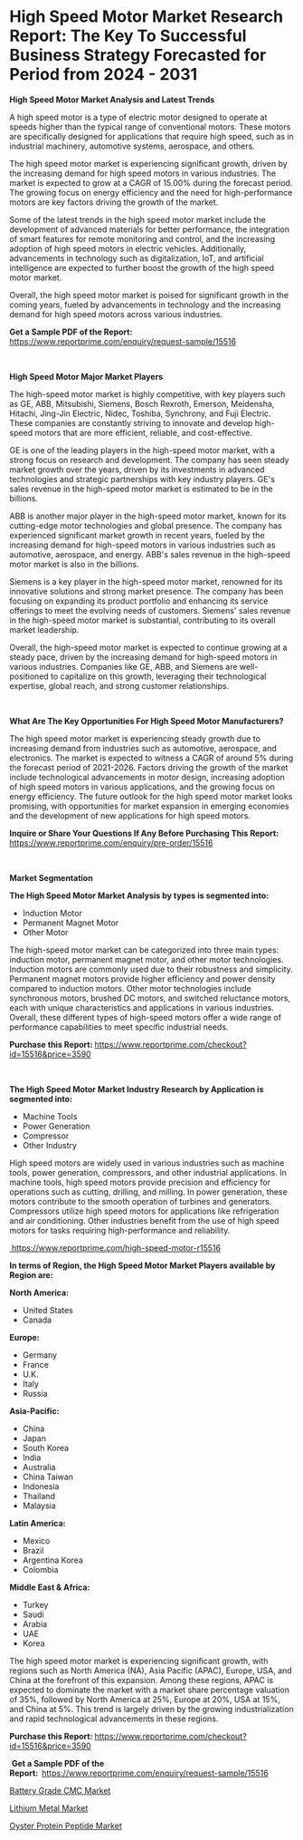 <p><h1>High Speed Motor Market Research Report: The Key To Successful Business Strategy Forecasted for Period from 2024 - 2031</h1></p><p><strong>High Speed Motor Market Analysis and Latest Trends</strong></p>
<p><p>A high speed motor is a type of electric motor designed to operate at speeds higher than the typical range of conventional motors. These motors are specifically designed for applications that require high speed, such as in industrial machinery, automotive systems, aerospace, and others.</p><p>The high speed motor market is experiencing significant growth, driven by the increasing demand for high speed motors in various industries. The market is expected to grow at a CAGR of 15.00% during the forecast period. The growing focus on energy efficiency and the need for high-performance motors are key factors driving the growth of the market.</p><p>Some of the latest trends in the high speed motor market include the development of advanced materials for better performance, the integration of smart features for remote monitoring and control, and the increasing adoption of high speed motors in electric vehicles. Additionally, advancements in technology such as digitalization, IoT, and artificial intelligence are expected to further boost the growth of the high speed motor market.</p><p>Overall, the high speed motor market is poised for significant growth in the coming years, fueled by advancements in technology and the increasing demand for high speed motors across various industries.</p></p>
<p><strong>Get a Sample PDF of the Report:&nbsp;</strong> <a href="https://www.reportprime.com/enquiry/request-sample/15516">https://www.reportprime.com/enquiry/request-sample/15516</a></p>
<p>&nbsp;</p>
<p><strong>High Speed Motor Major Market Players</strong></p>
<p><p>The high-speed motor market is highly competitive, with key players such as GE, ABB, Mitsubishi, Siemens, Bosch Rexroth, Emerson, Meidensha, Hitachi, Jing-Jin Electric, Nidec, Toshiba, Synchrony, and Fuji Electric. These companies are constantly striving to innovate and develop high-speed motors that are more efficient, reliable, and cost-effective.</p><p>GE is one of the leading players in the high-speed motor market, with a strong focus on research and development. The company has seen steady market growth over the years, driven by its investments in advanced technologies and strategic partnerships with key industry players. GE's sales revenue in the high-speed motor market is estimated to be in the billions.</p><p>ABB is another major player in the high-speed motor market, known for its cutting-edge motor technologies and global presence. The company has experienced significant market growth in recent years, fueled by the increasing demand for high-speed motors in various industries such as automotive, aerospace, and energy. ABB's sales revenue in the high-speed motor market is also in the billions.</p><p>Siemens is a key player in the high-speed motor market, renowned for its innovative solutions and strong market presence. The company has been focusing on expanding its product portfolio and enhancing its service offerings to meet the evolving needs of customers. Siemens' sales revenue in the high-speed motor market is substantial, contributing to its overall market leadership.</p><p>Overall, the high-speed motor market is expected to continue growing at a steady pace, driven by the increasing demand for high-speed motors in various industries. Companies like GE, ABB, and Siemens are well-positioned to capitalize on this growth, leveraging their technological expertise, global reach, and strong customer relationships.</p></p>
<p>&nbsp;</p>
<p><strong>What Are The Key Opportunities For High Speed Motor Manufacturers?</strong></p>
<p><p>The high speed motor market is experiencing steady growth due to increasing demand from industries such as automotive, aerospace, and electronics. The market is expected to witness a CAGR of around 5% during the forecast period of 2021-2026. Factors driving the growth of the market include technological advancements in motor design, increasing adoption of high speed motors in various applications, and the growing focus on energy efficiency. The future outlook for the high speed motor market looks promising, with opportunities for market expansion in emerging economies and the development of new applications for high speed motors.</p></p>
<p><strong>Inquire or Share Your Questions If Any Before Purchasing This Report:</strong> <a href="https://www.reportprime.com/enquiry/pre-order/15516">https://www.reportprime.com/enquiry/pre-order/15516</a></p>
<p>&nbsp;</p>
<p><strong>Market Segmentation</strong></p>
<p><strong>The High Speed Motor Market Analysis by types is segmented into:</strong></p>
<p><ul><li>Induction Motor</li><li>Permanent Magnet Motor</li><li>Other Motor</li></ul></p>
<p><p>The high-speed motor market can be categorized into three main types: induction motor, permanent magnet motor, and other motor technologies. Induction motors are commonly used due to their robustness and simplicity. Permanent magnet motors provide higher efficiency and power density compared to induction motors. Other motor technologies include synchronous motors, brushed DC motors, and switched reluctance motors, each with unique characteristics and applications in various industries. Overall, these different types of high-speed motors offer a wide range of performance capabilities to meet specific industrial needs.</p></p>
<p><strong>Purchase this Report:&nbsp;</strong><a href="https://www.reportprime.com/checkout?id=15516&price=3590">https://www.reportprime.com/checkout?id=15516&price=3590</a></p>
<p>&nbsp;</p>
<p><strong>The High Speed Motor Market Industry Research by Application is segmented into:</strong></p>
<p><ul><li>Machine Tools</li><li>Power Generation</li><li>Compressor</li><li>Other Industry</li></ul></p>
<p><p>High speed motors are widely used in various industries such as machine tools, power generation, compressors, and other industrial applications. In machine tools, high speed motors provide precision and efficiency for operations such as cutting, drilling, and milling. In power generation, these motors contribute to the smooth operation of turbines and generators. Compressors utilize high speed motors for applications like refrigeration and air conditioning. Other industries benefit from the use of high speed motors for tasks requiring high-performance and reliability.</p></p>
<p><a href="https://www.reportprime.com/high-speed-motor-r15516">&nbsp;https://www.reportprime.com/high-speed-motor-r15516</a></p>
<p><strong>In terms of Region, the High Speed Motor Market Players available by Region are:</strong></p>
<p>
    <p> <strong> North America: </strong>
        <ul>
            <li>United States</li>
            <li>Canada</li>
        </ul>
        </p> 
    <p> <strong> Europe: </strong>
        <ul>
            <li>Germany</li>
            <li>France</li>
            <li>U.K.</li>
            <li>Italy</li>
            <li>Russia</li>
        </ul>
        </p> 
    <p> <strong> Asia-Pacific: </strong>
        <ul>
            <li>China</li>
            <li>Japan</li>
            <li>South Korea</li>
            <li>India</li>
            <li>Australia</li>
            <li>China Taiwan</li>
            <li>Indonesia</li>
            <li>Thailand</li>
            <li>Malaysia</li>
        </ul>
        </p> 
    <p> <strong> Latin America: </strong>
        <ul>
            <li>Mexico</li>
            <li>Brazil</li>
            <li>Argentina Korea</li>
            <li>Colombia</li>
        </ul>
        </p> 
    <p> <strong> Middle East & Africa: </strong>
        <ul>
            <li>Turkey</li>
            <li>Saudi</li>
            <li>Arabia</li>
            <li>UAE</li>
            <li>Korea</li>
        </ul>
    </p>
    </p>
<p><p>The high speed motor market is experiencing significant growth, with regions such as North America (NA), Asia Pacific (APAC), Europe, USA, and China at the forefront of this expansion. Among these regions, APAC is expected to dominate the market with a market share percentage valuation of 35%, followed by North America at 25%, Europe at 20%, USA at 15%, and China at 5%. This trend is largely driven by the growing industrialization and rapid technological advancements in these regions.</p></p>
<p><strong>Purchase this Report: </strong><a href="https://www.reportprime.com/checkout?id=15516&price=3590">https://www.reportprime.com/checkout?id=15516&price=3590</a></p>
<p>&nbsp;<strong>Get a Sample PDF of the Report:&nbsp;&nbsp;</strong><a href="https://www.reportprime.com/enquiry/request-sample/15516">https://www.reportprime.com/enquiry/request-sample/15516</a></p>
<p><strong></strong></p>
<p><p><a href="https://www.linkedin.com/pulse/battery-grade-cmc-market-research-report-key-successful-nkere?trackingId=0Z1YV9U5FuW6RMY6SOk8Iw%3D%3D">Battery Grade CMC Market</a></p><p><a href="https://github.com/RichRobinson5/Market-Research-Report-List-4/blob/main/lithium-metal-market.md">Lithium Metal Market</a></p><p><a href="https://www.linkedin.com/pulse/insights-oyster-protein-peptide-market-size-analysing-share-j5sse?trackingId=7DMGAFewD18VyjH%2BAJvrxg%3D%3D">Oyster Protein Peptide Market</a></p></p>
